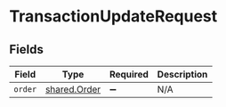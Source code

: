 # TransactionUpdateRequest


## Fields

| Field                                               | Type                                                | Required                                            | Description                                         |
| --------------------------------------------------- | --------------------------------------------------- | --------------------------------------------------- | --------------------------------------------------- |
| `order`                                             | [shared.Order](../../../sdk/models/shared/order.md) | :heavy_minus_sign:                                  | N/A                                                 |